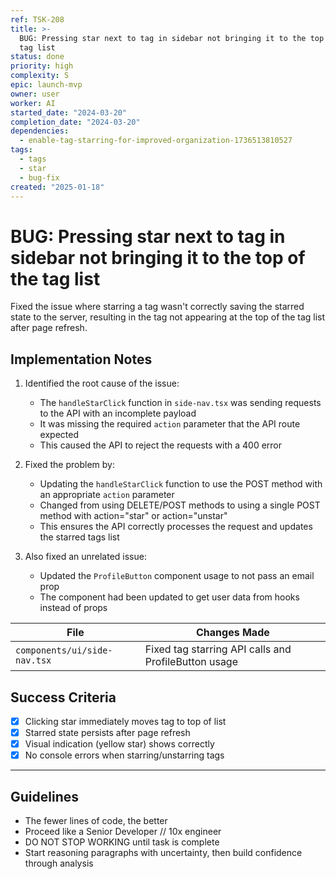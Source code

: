 ```yaml
---
ref: TSK-208
title: >-
  BUG: Pressing star next to tag in sidebar not bringing it to the top of the
  tag list
status: done
priority: high
complexity: S
epic: launch-mvp
owner: user
worker: AI
started_date: "2024-03-20"
completion_date: "2024-03-20"
dependencies:
  - enable-tag-starring-for-improved-organization-1736513810527
tags:
  - tags
  - star
  - bug-fix
created: "2025-01-18"
---
```


# BUG: Pressing star next to tag in sidebar not bringing it to the top of the tag list

Fixed the issue where starring a tag wasn't correctly saving the starred state to the server, resulting in the tag not appearing at the top of the tag list after page refresh.

## Implementation Notes

1. Identified the root cause of the issue:

   - The `handleStarClick` function in `side-nav.tsx` was sending requests to the API with an incomplete payload
   - It was missing the required `action` parameter that the API route expected
   - This caused the API to reject the requests with a 400 error

2. Fixed the problem by:

   - Updating the `handleStarClick` function to use the POST method with an appropriate `action` parameter
   - Changed from using DELETE/POST methods to using a single POST method with action="star" or action="unstar"
   - This ensures the API correctly processes the request and updates the starred tags list

3. Also fixed an unrelated issue:
   - Updated the `ProfileButton` component usage to not pass an email prop
   - The component had been updated to get user data from hooks instead of props

| File                         | Changes Made                                         |
| ---------------------------- | ---------------------------------------------------- |
| `components/ui/side-nav.tsx` | Fixed tag starring API calls and ProfileButton usage |

## Success Criteria

- [x] Clicking star immediately moves tag to top of list
- [x] Starred state persists after page refresh
- [x] Visual indication (yellow star) shows correctly
- [x] No console errors when starring/unstarring tags

---

## Guidelines

- The fewer lines of code, the better
- Proceed like a Senior Developer // 10x engineer
- DO NOT STOP WORKING until task is complete
- Start reasoning paragraphs with uncertainty, then build confidence through analysis
